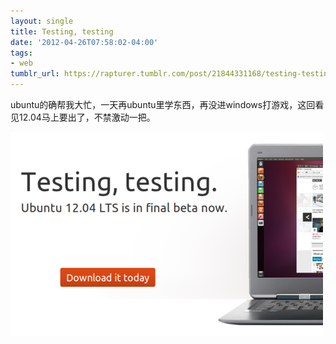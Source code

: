 ```yaml
---
layout: single
title: Testing, testing
date: '2012-04-26T07:58:02-04:00'
tags:
- web
tumblr_url: https://rapturer.tumblr.com/post/21844331168/testing-testing
---
```

ubuntu的确帮我大忙，一天再ubuntu里学东西，再没进windows打游戏，这回看见12.04马上要出了，不禁激动一把。

![](/assets/img/tumblr_m3358mok601r0cnr9.png)

